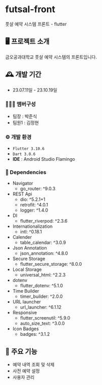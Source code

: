  # futsal-front

풋살 예약 시스템 프론트 - flutter


## 🖥️ 프로젝트 소개

금오공과대학교 풋살 예약 시스템의 프론트입니다.
<br>
## 🕰️ 개발 기간

- 23.07.11일 - 23.10.19일

### 🧑‍🤝‍🧑 맴버구성

- 팀장 : 박준식
- 팀원1 : 김정현

### ⚙️ 개발 환경

- `Flutter 3.10.6`
- `Dart 3.0.6`
- **IDE** : Android Studio Flamingo

### 📜 Dependencies

- Navigator
  - go_router: ^9.0.3
- REST Api
  - dio: ^5.2.1+1
  - retrofit: ^4.0.1
  - logger: ^1.4.0
- DI
  - flutter_riverpod: ^2.3.6
- Internationalization
  - intl: ^0.18.1
- Calender
  - table_calendar: ^3.0.9
- Json Annotation
  - json_annotation: ^4.8.0
- Secure Storage
  - flutter_secure_storage: ^8.0.0
- Local Storage
  - universal_html: ^2.2.3
- dotenv
  - flutter_dotenv: ^5.1.0
- Time Builder
  - timer_builder: ^2.0.0
- URL launcher
  - url_launcher: ^6.1.12
- Responsive
  - flutter_screenutil: ^5.9.0
  - auto_size_text: ^3.0.0
- Icon Badges
  - badges: ^3.1.2

## 📌 주요 기능

- 예약 내역 조회 및 삭제
- 사전 예약 설정
- 사용자 관리
